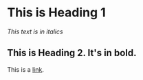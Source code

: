 # This is Heading 1
*This text is in italics*

## This is Heading 2. It's in bold. 

This is a [link](https://www.youtube.com/watch?v=dQw4w9WgXcQ&ab_channel=RickAstley).


